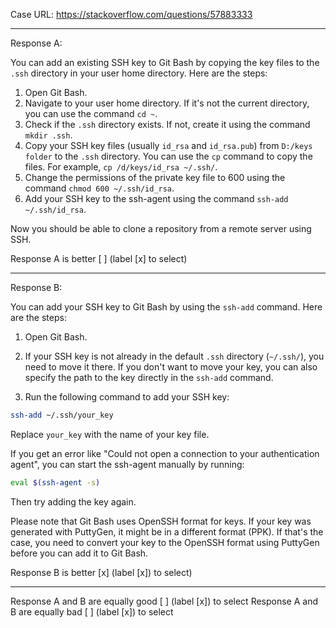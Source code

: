 Case URL: https://stackoverflow.com/questions/57883333

------
Response A:


You can add an existing SSH key to Git Bash by copying the key files to the `.ssh` directory in your user home directory. Here are the steps:

1. Open Git Bash.
2. Navigate to your user home directory. If it's not the current directory, you can use the command `cd ~`.
3. Check if the `.ssh` directory exists. If not, create it using the command `mkdir .ssh`.
4. Copy your SSH key files (usually `id_rsa` and `id_rsa.pub`) from `D:/keys folder` to the `.ssh` directory. You can use the `cp` command to copy the files. For example, `cp /d/keys/id_rsa ~/.ssh/`.
5. Change the permissions of the private key file to 600 using the command `chmod 600 ~/.ssh/id_rsa`.
6. Add your SSH key to the ssh-agent using the command `ssh-add ~/.ssh/id_rsa`.

Now you should be able to clone a repository from a remote server using SSH.

Response A is better [ ] (label [x] to select)

-------
Response B:

You can add your SSH key to Git Bash by using the `ssh-add` command. Here are the steps:

1. Open Git Bash.

2. If your SSH key is not already in the default `.ssh` directory (`~/.ssh/`), you need to move it there. If you don't want to move your key, you can also specify the path to the key directly in the `ssh-add` command.

3. Run the following command to add your SSH key:

```bash
ssh-add ~/.ssh/your_key
```

Replace `your_key` with the name of your key file.

If you get an error like "Could not open a connection to your authentication agent", you can start the ssh-agent manually by running:

```bash
eval $(ssh-agent -s)
```

Then try adding the key again.

Please note that Git Bash uses OpenSSH format for keys. If your key was generated with PuttyGen, it might be in a different format (PPK). If that's the case, you need to convert your key to the OpenSSH format using PuttyGen before you can add it to Git Bash.

Response B is better [x] (label [x]) to select)

-------

Response A and B are equally good [ ] (label [x]) to select
Response A and B are equally bad [ ] (label [x]) to select
